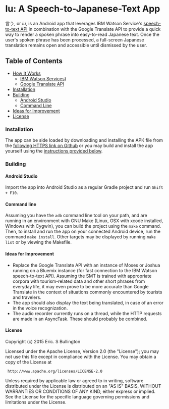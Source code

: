 # Iu: A Speech-to-Japanese-Text App

言う, or *iu*, is an Android app that leverages IBM Watson Service's [speech-to-text API]() in combination with the Google Translate API to provide a quick way to render a spoken phrase into easy-to-read Japanese text.  Once the user's spoken phrase has been processed, a full-screen Japanese translation remains open and accessible until dismissed by the user.

## Table of Contents

* [How It Works](#how-it-works)
  * [IBM Watson Services](#ibm-watson-services))
  * [Google Translate API](#google-translate-api)
* [Installation](#installation)
* [Building](#building)
  * [Android Studio](#android-studio)
  * [Command Line](#command-line)
* [Ideas for Improvement](#ideas-for-improvement)
* [License](#license)

### Installation

The app can be side loaded by downloading and installing the APK file from the [following HTTPS link on Github]() or you may build and install the app yourself using the [instructions provided below](#building).

### Building

#### Android Studio

Import the app into Android Studio as a regular Gradle project and run `Shift + F10`.

#### Command line

Assuming you have the `adb` command line tool on your path, and are running in an environment with GNU Make (Linux, OSX with xcode installed, Windows with Cygwin), you can build the project using the `make` command.  Then, to install and run the app on your connected Android device, run the command `make install`.  Other targets may be displayed by running `make list` or by viewing the Makefile.


#### Ideas for Improvement

- Replace the Google Translate API with an instance of Moses or Joshua running on a Bluemix instance (for fast connection to the IBM Watson speech-to-text API). Assuming the SMT is trained with appropriate corpora with tourism-related data and other short phrases from everyday life, it may even prove to be more accurate than Google Translate in the context of situations commonly encountered by tourists and travelers.
- The app should also display the text being translated, in case of an error in the voice recognization.
- The audio recorder currently runs on a thread, while the HTTP requests are made in an AsyncTask.  These should probably be combined.

#### License

Copyright (c) 2015 Eric. S Bullington

 Licensed under the Apache License, Version 2.0 (the "License");
 you may not use this file except in compliance with the License.
 You may obtain a copy of the License at

     http://www.apache.org/licenses/LICENSE-2.0

 Unless required by applicable law or agreed to in writing, software
 distributed under the License is distributed on an "AS IS" BASIS,
 WITHOUT WARRANTIES OR CONDITIONS OF ANY KIND, either express or implied.
 See the License for the specific language governing permissions and
 limitations under the License.
